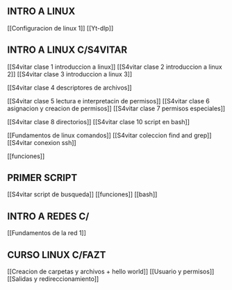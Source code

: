 
## INTRO A LINUX
[[Configuracion de linux 1]]
[[Yt-dlp]]
## INTRO A LINUX C/S4VITAR
[[S4vitar clase 1 introduccion a linux]]
[[S4vitar clase 2 introduccion a linux 2]]
[[S4vitar clase 3 introduccion a linux 3]]

[[S4vitar clase 4 descriptores de archivos]]

[[S4vitar clase 5 lectura e interpretacin de permisos]]
[[S4vitar clase 6 asignacion y creacion de permisos]]
[[S4vitar clase 7 permisos especiales]]

[[S4vitar clase 8 directorios]]
[[S4vitar clase 10 script en bash]]

[[Fundamentos de linux comandos]]
[[S4vitar coleccion find and grep]]
[[S4vitar conexion ssh]]

[[funciones]]
## PRIMER SCRIPT
[[S4vitar script de busqueda]]
[[funciones]]
[[bash]]


## INTRO A REDES C/
[[Fundamentos de la red 1]]




## CURSO LINUX C/FAZT
[[Creacion de carpetas y archivos + hello world]]
[[Usuario y permisos]]
[[Salidas y redireccionamiento]]